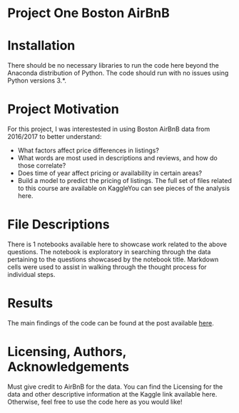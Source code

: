 # Project One Boston AirBnB

# Installation
There should be no necessary libraries to run the code here beyond the Anaconda distribution of Python. The code should run with no issues using Python versions 3.*.

# Project Motivation
For this project, I was interestested in using Boston AirBnB data from 2016/2017 to better understand:

* What factors affect price differences in listings?
* What words are most used in descriptions and reviews, and how do those correlate?
* Does time of year affect pricing or availability in certain areas?
* Build a model to predict the pricing of listings. 
The full set of files related to this course are available on KaggleYou can see pieces of the analysis here.

# File Descriptions
There is 1 notebooks available here to showcase work related to the above questions. The notebook is exploratory in searching through the data pertaining to the questions showcased by the notebook title. Markdown cells were used to assist in walking through the thought process for individual steps.

# Results
The main findings of the code can be found at the post available [here](https://www.google.com).

# Licensing, Authors, Acknowledgements
Must give credit to AirBnB for the data. You can find the Licensing for the data and other descriptive information at the Kaggle link available here. Otherwise, feel free to use the code here as you would like!
